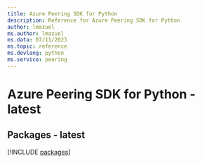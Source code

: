 ```yaml
---
title: Azure Peering SDK for Python
description: Reference for Azure Peering SDK for Python
author: lmazuel
ms.author: lmazuel
ms.data: 07/11/2023
ms.topic: reference
ms.devlang: python
ms.service: peering
---
```

# Azure Peering SDK for Python - latest
## Packages - latest
[!INCLUDE [packages](peering-index.md)]